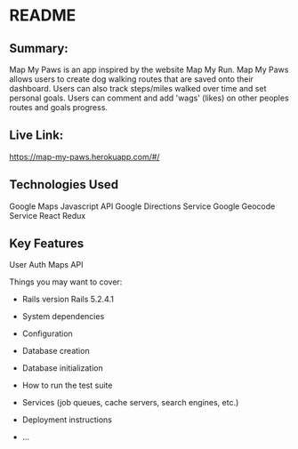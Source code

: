 # README

## Summary: 
Map My Paws is an app inspired by the website Map My Run. Map My Paws allows users to create dog walking routes that are saved onto their dashboard. Users can also track steps/miles walked over time and set personal goals. Users can comment and add 'wags' (likes) on other peoples routes and goals progress.

## Live Link:
https://map-my-paws.herokuapp.com/#/

## Technologies Used
Google Maps Javascript API
Google Directions Service
Google Geocode Service
React
Redux

## Key Features
User Auth
Maps API


Things you may want to cover:

* Rails version Rails 5.2.4.1

* System dependencies

* Configuration

* Database creation

* Database initialization

* How to run the test suite

* Services (job queues, cache servers, search engines, etc.)

* Deployment instructions

* ...
